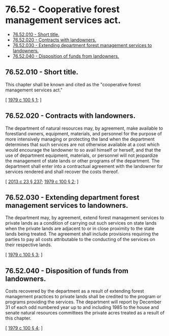 # 76.52 - Cooperative forest management services act.
* [76.52.010 - Short title.](#7652010---short-title)
* [76.52.020 - Contracts with landowners.](#7652020---contracts-with-landowners)
* [76.52.030 - Extending department forest management services to landowners.](#7652030---extending-department-forest-management-services-to-landowners)
* [76.52.040 - Disposition of funds from landowners.](#7652040---disposition-of-funds-from-landowners)
## 76.52.010 - Short title.
This chapter shall be known and cited as the "cooperative forest management services act."

\[ [1979 c 100 § 1](http://leg.wa.gov/CodeReviser/documents/sessionlaw/1979c100.pdf?cite=1979%20c%20100%20§%201); \]

## 76.52.020 - Contracts with landowners.
The department of natural resources may, by agreement, make available to forestland owners, equipment, materials, and personnel for the purpose of more intensively managing or protecting the land when the department determines that such services are not otherwise available at a cost which would encourage the landowner to so avail himself or herself, and that the use of department equipment, materials, or personnel will not jeopardize the management of state lands or other programs of the department. The department shall enter into a contractual agreement with the landowner for services rendered and shall recover the costs thereof.

\[ [2013 c 23 § 237](http://lawfilesext.leg.wa.gov/biennium/2013-14/Pdf/Bills/Session%20Laws/Senate/5077-S.SL.pdf?cite=2013%20c%2023%20§%20237); [1979 c 100 § 2](http://leg.wa.gov/CodeReviser/documents/sessionlaw/1979c100.pdf?cite=1979%20c%20100%20§%202); \]

## 76.52.030 - Extending department forest management services to landowners.
The department may, by agreement, extend forest management services to private lands as a condition of carrying out such services on state lands when the private lands are adjacent to or in close proximity to the state lands being treated. The agreement shall include provisions requiring the parties to pay all costs attributable to the conducting of the services on their respective lands.

\[ [1979 c 100 § 3](http://leg.wa.gov/CodeReviser/documents/sessionlaw/1979c100.pdf?cite=1979%20c%20100%20§%203); \]

## 76.52.040 - Disposition of funds from landowners.
Costs recovered by the department as a result of extending forest management practices to private lands shall be credited to the program or programs providing the services. The department will report by December 31 of each odd numbered year up to and including 1985 to the house and senate natural resources committees the private acres treated as a result of this chapter.

\[ [1979 c 100 § 4](http://leg.wa.gov/CodeReviser/documents/sessionlaw/1979c100.pdf?cite=1979%20c%20100%20§%204); \]

